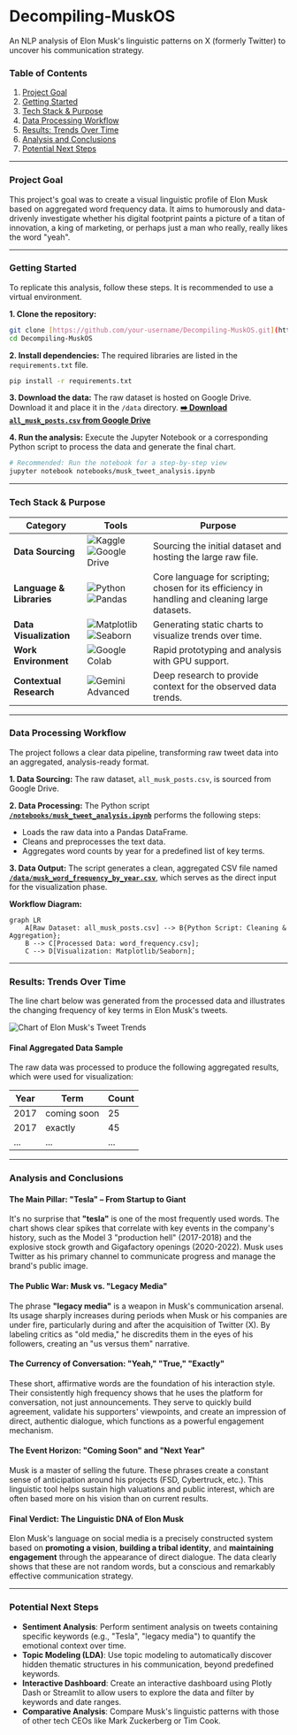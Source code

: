 # Decompiling-MuskOS
An NLP analysis of Elon Musk's linguistic patterns on X (formerly Twitter) to uncover his communication strategy.

### Table of Contents
1. [Project Goal](#project-goal)
2. [Getting Started](#getting-started)
3. [Tech Stack & Purpose](#tech-stack--purpose)
4. [Data Processing Workflow](#data-processing-workflow)
5. [Results: Trends Over Time](#results-trends-over-time)
6. [Analysis and Conclusions](#analysis-and-conclusions)
7. [Potential Next Steps](#potential-next-steps)

---

### Project Goal
This project's goal was to create a visual linguistic profile of Elon Musk based on aggregated word frequency data. It aims to humorously and data-drivenly investigate whether his digital footprint paints a picture of a titan of innovation, a king of marketing, or perhaps just a man who really, really likes the word "yeah".

---

### Getting Started
To replicate this analysis, follow these steps. It is recommended to use a virtual environment.

**1. Clone the repository:**
```bash
git clone [https://github.com/your-username/Decompiling-MuskOS.git](https://github.com/your-username/Decompiling-MuskOS.git)
cd Decompiling-MuskOS
```

**2. Install dependencies:**
The required libraries are listed in the `requirements.txt` file.
```bash
pip install -r requirements.txt
```

**3. Download the data:**
The raw dataset is hosted on Google Drive. Download it and place it in the `/data` directory.
**[➡️ Download `all_musk_posts.csv` from Google Drive](https://drive.google.com/file/d/1QsCQF8Zgnrpl_aBAOsHe4YR5LbDs_JAP/view?usp=drive_link)**

**4. Run the analysis:**
Execute the Jupyter Notebook or a corresponding Python script to process the data and generate the final chart.
```bash
# Recommended: Run the notebook for a step-by-step view
jupyter notebook notebooks/musk_tweet_analysis.ipynb
```

---

### Tech Stack & Purpose
| Category | Tools | Purpose |
|---|---|---|
| **Data Sourcing** | <img src="https://img.shields.io/badge/Kaggle-20BEFF?style=for-the-badge&logo=kaggle&logoColor=white" alt="Kaggle"/> <img src="https://img.shields.io/badge/Google%20Drive-4285F4?style=for-the-badge&logo=googledrive&logoColor=white" alt="Google Drive"/> | Sourcing the initial dataset and hosting the large raw file. |
| **Language & Libraries** | <img src="https://img.shields.io/badge/Python-3776AB?style=for-the-badge&logo=python&logoColor=white" alt="Python"/> <img src="https://img.shields.io/badge/Pandas-150458?style=for-the-badge&logo=pandas&logoColor=white" alt="Pandas"/> | Core language for scripting; chosen for its efficiency in handling and cleaning large datasets. |
| **Data Visualization** | <img src="https://img.shields.io/badge/Matplotlib-E37400?style=for-the-badge&logo=matplotlib&logoColor=white" alt="Matplotlib"/> <img src="https://img.shields.io/badge/Seaborn-025E8C?style=for-the-badge&logo=seaborn&logoColor=white" alt="Seaborn"/> | Generating static charts to visualize trends over time. |
| **Work Environment** | <img src="https://img.shields.io/badge/Google%20Colab-F9AB00?style=for-the-badge&logo=googlecolab&logoColor=black" alt="Google Colab"/> | Rapid prototyping and analysis with GPU support. |
| **Contextual Research** | <img src="https://img.shields.io/badge/Gemini%20Advanced-8E77F0?style=for-the-badge&logo=google-gemini&logoColor=white" alt="Gemini Advanced"/> | Deep research to provide context for the observed data trends. |

---

### Data Processing Workflow
The project follows a clear data pipeline, transforming raw tweet data into an aggregated, analysis-ready format.

**1. Data Sourcing:**
The raw dataset, `all_musk_posts.csv`, is sourced from Google Drive.

**2. Data Processing:**
The Python script **[`/notebooks/musk_tweet_analysis.ipynb`](/notebooks/musk_tweet_analysis.ipynb)** performs the following steps:
* Loads the raw data into a Pandas DataFrame.
* Cleans and preprocesses the text data.
* Aggregates word counts by year for a predefined list of key terms.

**3. Data Output:**
The script generates a clean, aggregated CSV file named **[`/data/musk_word_frequency_by_year.csv`](/data/musk_word_frequency_by_year.csv)**, which serves as the direct input for the visualization phase.

**Workflow Diagram:**
```mermaid
graph LR
    A[Raw Dataset: all_musk_posts.csv] --> B{Python Script: Cleaning & Aggregation};
    B --> C[Processed Data: word_frequency.csv];
    C --> D[Visualization: Matplotlib/Seaborn];
```

---

### Results: Trends Over Time
The line chart below was generated from the processed data and illustrates the changing frequency of key terms in Elon Musk's tweets.

![Chart of Elon Musk's Tweet Trends]((images/Elon.png))

#### **Final Aggregated Data Sample**
The raw data was processed to produce the following aggregated results, which were used for visualization:

| Year | Term         | Count |
|------|--------------|-------|
| 2017 | coming soon  | 25    |
| 2017 | exactly      | 45    |
| ...  | ...          | ...   |

---

### Analysis and Conclusions

#### **The Main Pillar: "Tesla" – From Startup to Giant**
It's no surprise that **"tesla"** is one of the most frequently used words. The chart shows clear spikes that correlate with key events in the company's history, such as the Model 3 "production hell" (2017-2018) and the explosive stock growth and Gigafactory openings (2020-2022). Musk uses Twitter as his primary channel to communicate progress and manage the brand's public image.

#### **The Public War: Musk vs. "Legacy Media"**
The phrase **"legacy media"** is a weapon in Musk's communication arsenal. Its usage sharply increases during periods when Musk or his companies are under fire, particularly during and after the acquisition of Twitter (X). By labeling critics as "old media," he discredits them in the eyes of his followers, creating an "us versus them" narrative.

#### **The Currency of Conversation: "Yeah," "True," "Exactly"**
These short, affirmative words are the foundation of his interaction style. Their consistently high frequency shows that he uses the platform for conversation, not just announcements. They serve to quickly build agreement, validate his supporters' viewpoints, and create an impression of direct, authentic dialogue, which functions as a powerful engagement mechanism.

#### **The Event Horizon: "Coming Soon" and "Next Year"**
Musk is a master of selling the future. These phrases create a constant sense of anticipation around his projects (FSD, Cybertruck, etc.). This linguistic tool helps sustain high valuations and public interest, which are often based more on his vision than on current results.

#### **Final Verdict: The Linguistic DNA of Elon Musk**
Elon Musk's language on social media is a precisely constructed system based on **promoting a vision**, **building a tribal identity**, and **maintaining engagement** through the appearance of direct dialogue. The data clearly shows that these are not random words, but a conscious and remarkably effective communication strategy.

---

### Potential Next Steps
* **Sentiment Analysis**: Perform sentiment analysis on tweets containing specific keywords (e.g., "Tesla", "legacy media") to quantify the emotional context over time.
* **Topic Modeling (LDA)**: Use topic modeling to automatically discover hidden thematic structures in his communication, beyond predefined keywords.
* **Interactive Dashboard**: Create an interactive dashboard using Plotly Dash or Streamlit to allow users to explore the data and filter by keywords and date ranges.
* **Comparative Analysis**: Compare Musk's linguistic patterns with those of other tech CEOs like Mark Zuckerberg or Tim Cook.
